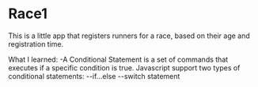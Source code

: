 # Race1

This is a little app that registers runners for a race, based on their age and registration time.

What I learned:
-A Conditional Statement is a set of commands that executes if a specific condition is true. Javascript support two types of conditional statements:
--if...else
--switch statement
